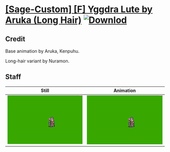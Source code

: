 # [\[Sage-Custom\] \[F\] Yggdra Lute by Aruka \(Long Hair\)](./) [![Downlod](https://img.shields.io/badge/Download--red?style=social&logo=github)](https://minhaskamal.github.io/DownGit/#/home?url=https://github.com/Klokinator/FE-Repo/tree/main/Battle%20Animations%2FMagi%20-%20Nature-Type%2F%5BSage-Custom%5D%20%5BF%5D%20Yggdra%20Lute%20by%20Aruka%20(Long%20Hair)%2F7.%20Staff)

## Credit

Base animation by Aruka, Kenpuhu.

Long-hair variant by Nuramon.

## Staff

| Still | Animation |
| :---: | :-------: |
| ![Staff still](./Staff_000.png) | ![Staff animation](./Staff.gif) |
